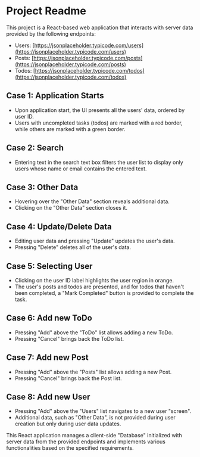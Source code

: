# Project Readme

This project is a React-based web application that interacts with server data provided by the following endpoints:
- Users: [https://jsonplaceholder.typicode.com/users](https://jsonplaceholder.typicode.com/users)
- Posts: [https://jsonplaceholder.typicode.com/posts](https://jsonplaceholder.typicode.com/posts)
- Todos: [https://jsonplaceholder.typicode.com/todos](https://jsonplaceholder.typicode.com/todos)

## Case 1: Application Starts
- Upon application start, the UI presents all the users' data, ordered by user ID.
- Users with uncompleted tasks (todos) are marked with a red border, while others are marked with a green border.

## Case 2: Search
- Entering text in the search text box filters the user list to display only users whose name or email contains the entered text.

## Case 3: Other Data
- Hovering over the "Other Data" section reveals additional data.
- Clicking on the "Other Data" section closes it.

## Case 4: Update/Delete Data
- Editing user data and pressing "Update" updates the user's data.
- Pressing "Delete" deletes all of the user's data.

## Case 5: Selecting User
- Clicking on the user ID label highlights the user region in orange.
- The user's posts and todos are presented, and for todos that haven't been completed, a "Mark Completed" button is provided to complete the task.

## Case 6: Add new ToDo
- Pressing "Add" above the "ToDo" list allows adding a new ToDo.
- Pressing "Cancel" brings back the ToDo list.

## Case 7: Add new Post
- Pressing "Add" above the "Posts" list allows adding a new Post.
- Pressing "Cancel" brings back the Post list.

## Case 8: Add new User
- Pressing "Add" above the "Users" list navigates to a new user "screen".
- Additional data, such as "Other Data", is not provided during user creation but only during user data updates.

This React application manages a client-side "Database" initialized with server data from the provided endpoints and implements various functionalities based on the specified requirements.
